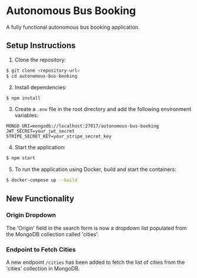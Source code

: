 # Autonomous Bus Booking

A fully functional autonomous bus booking application.

## Setup Instructions

1. Clone the repository:

```bash
$ git clone <repository-url>
$ cd autonomous-bus-booking
```

2. Install dependencies:

```bash
$ npm install
```

3. Create a `.env` file in the root directory and add the following environment variables:

```env
MONGO_URI=mongodb://localhost:27017/autonomous-bus-booking
JWT_SECRET=your_jwt_secret
STRIPE_SECRET_KEY=your_stripe_secret_key
```

4. Start the application:

```bash
$ npm start
```

5. To run the application using Docker, build and start the containers:

```bash
$ docker-compose up --build
```

## New Functionality

### Origin Dropdown

The 'Origin' field in the search form is now a dropdown list populated from the MongoDB collection called 'cities'.

### Endpoint to Fetch Cities

A new endpoint `/cities` has been added to fetch the list of cities from the 'cities' collection in MongoDB.
